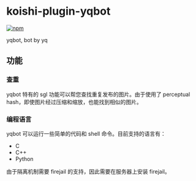 # koishi-plugin-yqbot

[![npm](https://img.shields.io/npm/v/koishi-plugin-yqbot?style=flat-square)](https://www.npmjs.com/package/koishi-plugin-yqbot)

yqbot, bot by yq

## 功能

### 查重

yqbot 特有的 sgl 功能可以帮您查找重复发布的图片。由于使用了 perceptual hash，即使图片经过压缩和缩放，也能找到相似的图片。

### 编程语言

yqbot 可以运行一些简单的代码和 shell 命令。目前支持的语言有：

- C
- C++
- Python

由于隔离机制需要 firejail 的支持，因此需要在服务器上安装 firejail。
